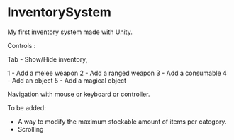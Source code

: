 # InventorySystem

My first inventory system made with Unity.

Controls : 

Tab - Show/Hide inventory;

1 - Add a melee weapon
2 - Add a ranged weapon
3 - Add a consumable
4 - Add an object
5 - Add a magical object

Navigation with mouse or keyboard or controller.

To be added:
- A way to modify the maximum stockable amount of items per category.
- Scrolling
